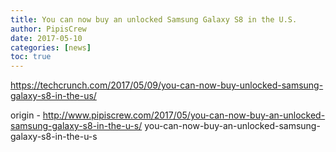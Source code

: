 ```yaml
---
title: You can now buy an unlocked Samsung Galaxy S8 in the U.S.
author: PipisCrew
date: 2017-05-10
categories: [news]
toc: true
---
```


https://techcrunch.com/2017/05/09/you-can-now-buy-unlocked-samsung-galaxy-s8-in-the-us/

origin - http://www.pipiscrew.com/2017/05/you-can-now-buy-an-unlocked-samsung-galaxy-s8-in-the-u-s/ you-can-now-buy-an-unlocked-samsung-galaxy-s8-in-the-u-s